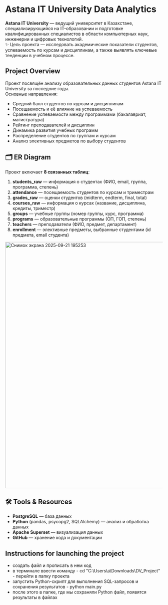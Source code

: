 # Astana IT University Data Analytics

**Astana IT University** — ведущий университет в Казахстане, специализирующийся на IT-образовании и подготовке квалифицированных специалистов в области компьютерных наук, инженерии и цифровых технологий.  
✨ Цель проекта — исследовать академические показатели студентов, успеваемость по курсам и дисциплинам, а также выявлять ключевые тенденции в учебном процессе.

## Project Overview
Проект посвящён анализу образовательных данных студентов Astana IT University за последние годы.  
Основные направления:
- Средний балл студентов по курсам и дисциплинам  
- Посещаемость и её влияние на успеваемость  
- Сравнение успеваемости между программами (бакалавриат, магистратура)  
- Рейтинг преподавателей и дисциплин  
- Динамика развития учебных программ  
- Распределение студентов по группам и курсам  
- Анализ элективных предметов по выбору студентов  

## 🗂️ ER Diagram
Проект включает **8 связанных таблиц**:

1. **students_raw** — информация о студентах (ФИО, email, группа, программа, степень)  
2. **attendance** — посещаемость студентов по курсам и триместрам  
3. **grades_raw** — оценки студентов (midterm, endterm, final, total)  
4. **courses_raw** — информация о курсах (название, дисциплина, кредиты, триместр)  
5. **groups** — учебные группы (номер группы, курс, программа)  
6. **programs** — образовательные программы (ОП, ГОП, степень)  
7. **teachers** — преподаватели (ФИО, предмет, департамент)  
8. **enrollment** — элективные предметы, выбранные студентами (id предмета, email студента)  

<img width="1102" height="786" alt="Снимок экрана 2025-09-21 195253" src="https://github.com/user-attachments/assets/f184b1dd-5793-4ced-a74a-bcf118c3a3a3" />


## 🛠️ Tools & Resources
- **PostgreSQL** — база данных  
- **Python** (pandas, psycopg2, SQLAlchemy) — анализ и обработка данных  
- **Apache Superset** — визуализация данных  
- **GitHub** — хранение кода и документации


## Instructions for launching the project
- создать файл и прописать в нем код
- в терминале ввести команду - cd "C:\Users\а\Downloads\DV_Project" - перейти в папку проекта
- запустить Python-скрипт для выполнения SQL-запросов и сохранения результатов - python main.py
- после этого в папке, где мы сохраняли Python файл, появятся результаты в файлах
